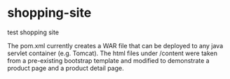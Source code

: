 # shopping-site
test shopping site

The pom.xml currently creates a WAR file that can be deployed to any java servlet container (e.g. Tomcat).
The html files under /content were taken from a pre-existing bootstrap template and modified to demonstrate a product page and a product detail page.

